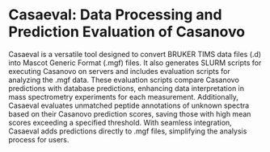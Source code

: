 # Casaeval: Data Processing and Prediction Evaluation of Casanovo

Casaeval is a versatile tool designed to convert BRUKER TIMS data files (.d) into Mascot Generic Format (.mgf) files.
It also generates SLURM scripts for executing Casanovo on servers and includes evaluation scripts for analyzing the .mgf data.
These evaluation scripts compare Casanovo predictions with database predictions, enhancing data interpretation in mass spectrometry experiments for each measurement.
Additionally, Casaeval evaluates unmatched peptide annotations of unknown spectra based on their Casanovo prediction scores, saving those with high mean scores exceeding a specified threshold.
With seamless integration, Casaeval adds predictions directly to .mgf files, simplifying the analysis process for users.
